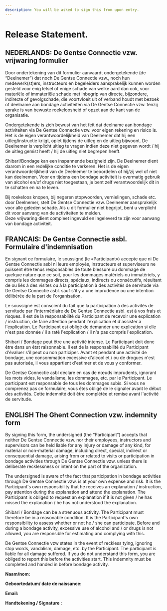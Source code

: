 ```yaml
---
description: You will be asked to sign this from upon entry.
---
```


# Release Statement.

## **NEDERLANDS:** De Gentse Connectie vzw. vrijwaring formulier   
  
Door ondertekening van dit formulier aanvaardt ondergetekende \(de “Deelnemer”\) dat noch De Gentse Connectie vzw., noch hun medewerk\(st\)ers, instructeurs en begeleiders aansprakelijk kunnen worden gesteld voor enig letsel of enige schade van welke aard dan ook, voor materiële of immateriële schade met inbegrip van directe, bijzondere, indirecte of gevolgschade, die voortvloeit uit of verband houdt met bezoek of deelname aan bondage activiteiten via De Gentse Connectie vzw. tenzij sprake is van bewuste roekeloosheid of opzet aan de kant van de organisatie.   


Ondergetekende is zich bewust van het feit dat deelname aan bondage activiteiten via De Gentse Connectie vzw. voor eigen rekening en risico is. Het is de eigen verantwoordelijkheid van Deelnemer dat hij een uitleg/instructie krijgt, oplet tijdens de uitleg en de uitleg bijwoont. De Deelnemer is verplicht uitleg te vragen indien deze niet gegeven wordt / hij de uitleg gemist heeft / hij de uitleg niet begrepen heeft.   


Shibari/Bondage kan een inspannende bezigheid zijn. De Deelnemer dient daarom in een redelijke conditie te verkeren. Het is de eigen verantwoordelijkheid van de Deelnemer te beoordelen of hij/zij wel of niet kan deelnemen. Voor en tijdens een bondage activiteit is overmatig gebruik van alcohol en/of drugs niet toegestaan, je bent zelf verantwoordelijk dit in te schatten en na te leven.  


Bij roekeloos knopen, bij negeren stopwoorden, vernielingen, schade etc. door Deelnemer, stelt De Gentse Connectie vzw. Deelnemer aansprakelijk voor alle geleden schade. Als u dit formulier niet begrijpt, bent u verplicht dit voor aanvang van de activiteiten te melden.   
Deze vrijwaring dient compleet ingevuld en ingeleverd te zijn voor aanvang van bondage activiteit.   


## **FRANCAIS:** De Gentse Connectie asbl. Formulaire d'indemnisation   


En signant ce formulaire, le soussigné \(le «Participant»\) accepte que ni De Gentse Connectie asbl ni leurs employés, instructeurs et superviseurs ne puissent être tenus responsables de toute blessure ou dommage de quelque nature que ce soit, pour les dommages matériels ou immatériels, y compris les dommages directs, spéciaux, indirects ou consécutifs, résultant de ou liés à des visites ou à la participation à des activités de servitude via De Gentse Connectie asbl. sauf s'il y a une imprudence ou une intention délibérée de la part de l'organisation.

Le soussigné est conscient du fait que la participation à des activités de servitude par l'intermédiaire de De Gentse Connectie asbl. est à vos frais et risques. Il est de la responsabilité du Participant de recevoir une explication / instruction, de faire attention pendant l'explication et d'assister à l'explication. Le Participant est obligé de demander une explication si elle n'est pas donnée / il a raté l'explication / il n'a pas compris l'explication.

Shibari / Bondage peut être une activité intense. Le Participant doit donc être dans un état raisonnable. Il est de la responsabilité du Participant d'évaluer s'il peut ou non participer. Avant et pendant une activité de bondage, une consommation excessive d'alcool et / ou de drogues n'est pas autorisée, il vous appartient d'estimer et de vous y conformer.

De Gentse Connectie asbl déclare en cas de nœuds imprudents, ignorant les mots vides, le vandalisme, les dommages, etc. par le Participant. Le participant est responsable de tous les dommages subis. Si vous ne comprenez pas ce formulaire, vous êtes obligé de le signaler avant le début des activités. Cette indemnité doit être complétée et remise avant l'activité de servitude.  

## **ENGLISH** The Ghent Connection vzw. indemnity form 

By signing this form, the undersigned \(the “Participant”\) accepts that neither De Gentse Connectie vzw. nor their employees, instructors and supervisors can be held liable for any injury or damage of any kind, for material or non-material damage, including direct, special, indirect or consequential damage, arising from or related to visits or participation in bondage activities through De Gentse Connectie vzw. unless there is deliberate recklessness or intent on the part of the organization.

The undersigned is aware of the fact that participation in bondage activities through De Gentse Connectie vzw. is at your own expense and risk. It is the Participant's own responsibility that he receives an explanation / instruction, pay attention during the explanation and attend the explanation. The Participant is obliged to request an explanation if it is not given / he has missed the explanation / he has not understood the explanation.

Shibari / Bondage can be a strenuous activity. The Participant must therefore be in a reasonable condition. It is the Participant's own responsibility to assess whether or not he / she can participate. Before and during a bondage activity, excessive use of alcohol and / or drugs is not allowed, you are responsible for estimating and complying with this.

De Gentse Connectie vzw states in the event of reckless tying, ignoring stop words, vandalism, damage, etc. by the Participant. The participant is liable for all damage suffered. If you do not understand this form, you are obliged to report this before the activities start. This indemnity must be completed and handed in before bondage activity.

  
**Naam/nom:**     

**Geboortedatum/ date de naissance:** 

**Email:**               

**Handtekening / Signature :**  



